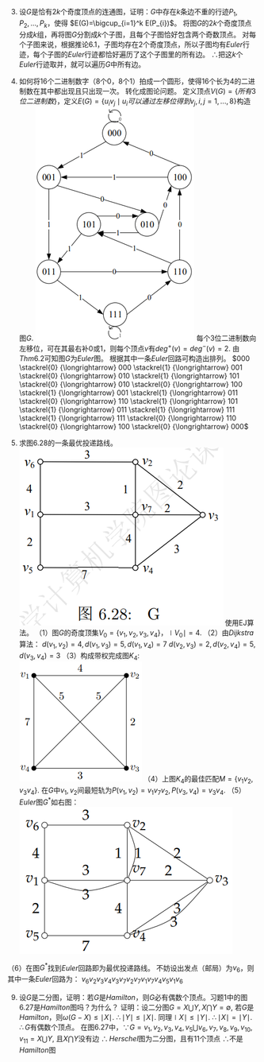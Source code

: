 3. 设$G$是恰有$2k$个奇度顶点的连通图，证明：$G$中存在$k$条边不重的行迹$P_{1}, P_{2}, ... , P_{k}$，使得 $E(G)=\bigcup_{i=1}^k E(P_{i})$。
   将图$G$的$2k$个奇度顶点分成$k$组，再将图$G$分割成$k$个子图，且每个子图恰好包含两个奇数顶点。
   对每个子图来说，根据推论6.1，子图均存在2个奇度顶点，所以子图均有$Euler$行迹，每个子图的$Euler$行迹都恰好遍历了这个子图里的所有边。
   $\therefore$把这$k$个$Euler$行迹取并，就可以遍历$G$中所有边。


4. 如何将16个二进制数字（8个0，8个1）拍成一个圆形，使得16个长为4的二进制数在其中都出现且只出现一次。
转化成图论问题。
定义顶点$V(G)=\{所有3位二进制数\}$，定义$E(G)=\{u_iv_j \mid u_i可以通过左移位得到v_j, i,j=1, ..., 8\}$构造图$G$.
![Ch6-4](./images/Ch6-4.png)
每个3位二进制数向左移位，可在其最右补0或1，则每个顶点$v$有$deg^+(v)=deg^-(v)=2$.
由$Thm 6.2$可知图$G$为$Euler$图。
根据其中一条$Euler$回路可构造出排列。
$000 \stackrel{0} {\longrightarrow} 000 \stackrel{1} {\longrightarrow} 001 \stackrel{0} {\longrightarrow} 010 \stackrel{1} {\longrightarrow} 101 \stackrel{0} {\longrightarrow} 010 \stackrel{0} {\longrightarrow} 100 \stackrel{1} {\longrightarrow} 001 \stackrel{1} {\longrightarrow} 011 \stackrel{0} {\longrightarrow} 110 \stackrel{1} {\longrightarrow} 101 \stackrel{1} {\longrightarrow} 011 \stackrel{1} {\longrightarrow} 111 \stackrel{1} {\longrightarrow} 111 \stackrel{0} {\longrightarrow} 110 \stackrel{0} {\longrightarrow} 100 \stackrel{0} {\longrightarrow} 000$
8. 求图6.28的一条最优投递路线。
![Ch6-8-1](./images/Ch6-8-1.png)
    使用EJ算法。
    （1）图$G$的奇度顶集$V_0=\{v_1, v_2, v_3, v_4\}$，$\mid V_0 \mid=4$.
    （2）由$Dijkstra$算法：
    $d(v_1, v_2)=4, d(v_1, v_3)=5, d(v_1, v_4)=7$
    $d(v_2, v_3)=2, d(v_2, v_4)=5, d(v_3, v_4)=3$
    （3）构成带权完成图$K_4$:
    ![Ch6-8-2](./images/Ch6-8-2.png)
    （4）上图$K_4$的最佳匹配$M=\{v_1v_2, v_3v_4\}$.
    在$G$中$v_1, v_2$间最短轨为$P(v_1, v_2)=v_1v_7v_2, P(v_3, v_4)=v_3v_4.$
    （5）$Euler$图$G^*$如右图：
    ![Ch6-8-3](./images/Ch6-8-3.png)

  （6）在图$G^*$找到$Euler$回路即为最优投递路线。
  不妨设出发点（邮局）为$v_6$，则其中一条$Euler$回路为：
  $v_6v_2v_3v_4v_3v_7v_2v_7v_1v_7v_4v_5v_1v_6$

9. 设$G$是二分图，证明：若$G$是$Hamilton$，则$G$必有偶数个顶点。习题1中的图6.27是$Hamilton$图吗？为什么？
    证明：设二分图$G=X \bigcup Y, X \bigcap Y=\emptyset$, 若$G$是$Hamilton$，则$\omega(G-X) \leq \mid X \mid$.
    $\therefore \mid Y \mid \leq \mid X \mid$.
    同理$\mid X \mid \leq \mid Y \mid$.
    $\therefore \mid X \mid = \mid Y \mid$.
    $\therefore G$有偶数个顶点。
    在图6.27中，$\because G={v_1, v_2, v_3, v_4, v_5} \bigcup {v_6, v_7, v_8, v_9, v_10, v_11} = X \bigcup Y$, 且$X \bigcap Y$没有边
    $\therefore Herschel$图为二分图，且有11个顶点
    $\therefore$不是$Hamilton$图